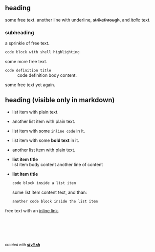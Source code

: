 
## heading

some free text.
another line with underline, ~~strikethrough~~, and _italic_ text.

### subheading

a sprinkle of free text.

```sh
code block with shell highlighting
```

some more free text.

<dl>
	<dt><code>code definition title</code></dt>
	<dd>code definition body content.<br/></dd>
</dl>

some free text yet again.

## heading (visible only in markdown)

- list item with plain text.
- another list item with plain text.
- list item with some `inline code` in it.
- list item with some **bold text** in it.
- another list item with plain text.  



- **list item title**  
  list item body content
  another line of content
- **list item title**  
  ```sh
  code block inside a list item
  ```
  
  some list item content text, and than:
  
  ```sh
  another code block inside the list item
  ```
  
  
  

free text with an [inline link](http://color.smyck.org/).



<br/><br/>
---
<sup><i>created with <b><a href="https://github.com/eliranmal/styli.sh">styli.sh</a></b></i></sup>

